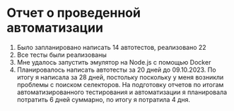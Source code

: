 # Отчет о проведенной автоматизации

1) Было запланировано написать 14 автотестов, реализовано 22
2) Все тесты были реализованы
3) Мне удалось запустить эмулятор на Node.js с помощью Docker
4) Планировалось написать автотесты за 20 дней до 09.10.2023. По итогу я написала за 28 дней, постольку поскольку у меня возникли проблемы с поиском селекторов. На подготовку отчетов по итогам автоматизированного тестирования и автоматизации я планировала потратить 6 дней суммарно, по итогу я потратила 4 дня. 
